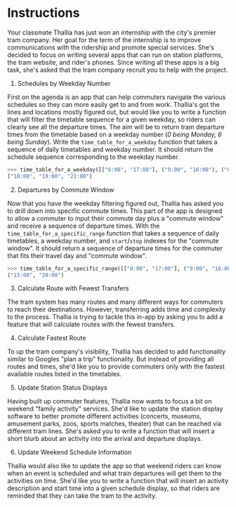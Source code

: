 # Instructions

Your classmate Thallia has just won an internship with the city's premier tram company.
Her goal for the term of the internship is to improve communications with the ridership and promote special services.
She's decided to focus on writing several apps that can run on station platforms, the tram website, and rider's phones.
Since writing all these apps is a big task, she's asked that the tram company recruit you to help with the project.

1. Schedules by Weekday Number

First on the agenda is an app that can help commuters navigate the various schedules so they can more easily get to and from work.
Thallia's got the lines and locations mostly figured out, but would like you to write a function that will filter the timetable sequence for a given weekday, so riders can clearly see all the departure times.
The aim will be to return tram departure times from the timetable based on a weekday number (_0 being Monday, 6 being Sunday_).
Write the `time_table_for_a_weekday` function that takes a sequence of daily timetables and weekday number.
It should return the schedule sequence corresponding to the weekday number.

```python
>>> time_table_for_a_weekday([["8:00", "17:00"], ("9:00", "16:00"), ("8:30", "15:00"), ["10:00", "19:00", "21:00"], ["12:00", "20:00"], ("9:00", "19:00"), ("9:30", "15:00", "20:00")], 3)
["10:00", "19:00", "21:00"]
```

2. Departures by Commute Window

Now that you have the weekday filtering figured out, Thallia has asked you to drill down into specific commute times.
This part of the app is designed to allow a commuter to input their commute day plus a "commute window" and receive a sequence of departure times.
With the `time_table_for_a_specific_range` function that takes a sequence of daily timetables, a weekday number, and `start`/`stop` indexes for the "commute window".
It should return a sequence of departure times for the commuter that fits their travel day and "commute window".

```python
>>> time_table_for_a_specific_range([["8:00", "17:00"], ("9:00", "16:00"), ("8:30", "15:00"), ["10:00", "19:00", "21:00"], ["12:00", "20:00"], ("9:00", "19:00"), ("9:30", "15:00", "20:00", "21:00")], 6, 1, 3)
("15:00", "20:00")
```

3. Calculate Route with Fewest Transfers

The tram system has many routes and many different ways for commuters to reach their destinations.
However, transferring adds time and complexity to the process.
Thallia is trying to tackle this in-app by asking you to add a feature that will calculate routes with the fewest transfers.

4. Calculate Fastest Route

To up the tram company's visibility, Thallia has decided to add functionality similar to Googles "plan a trip" functionality.
But instead of providing all routes and times, she'd like you to provide commuters only with the fastest available routes listed in the timetables.

5. Update Station Status Displays

Having built up commuter features, Thallia now wants to focus a bit on weekend "family activity" services.
She'd like to update the station display software to better promote different activities (concerts, museums, amusement parks, zoos, sports matches, theater) that can be reached via different tram lines.
She's asked you to write a function that will insert a short blurb about an activity into the arrival and departure displays.

6.  Update Weekend Schedule Information

Thallia would also like to update the app so that weekend riders can know when an event is scheduled and what train departures will get them to the activities on time.
She'd like you to write a function that will insert an activity description and start time into a given schedule display, so that riders are reminded that they can take the tram to the activity.
